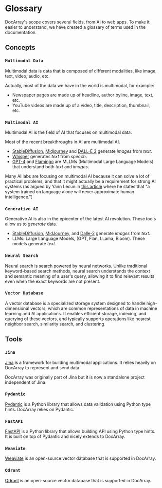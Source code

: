 # Glossary

DocArray's scope covers several fields, from AI to web apps. To make it easier to understand, we have created a glossary of terms used in the documentation. 

## Concepts

### `Multimodal Data`

Multimodal data is data that is composed of different modalities, like image, text, video, audio, etc.

Actually, most of the data we have in the world is multimodal, for example:

- Newspaper pages are made up of headline, author byline, image, text, etc.
- YouTube videos are made up of a video, title, description, thumbnail, etc. 

### `Multimodal AI`

Multimodal AI is the field of AI that focuses on multimodal data. 

Most of the recent breakthroughs in AI are multimodal AI. 

* [StableDiffusion](https://stability.ai/blog/stable-diffusion-public-release), [Midjourney](https://www.midjourney.com/home/?callbackUrl=%2Fapp%2F) and [DALL-E 2](https://openai.com/product/dall-e-2) generate *images* from *text*.
* [Whisper](https://openai.com/research/whisper) generates *text* from *speech*.
* [GPT-4](https://openai.com/product/gpt-4) and [Flamingo](https://www.deepmind.com/blog/tackling-multiple-tasks-with-a-single-visual-language-model) are MLLMs (Multimodal Large Language Models) that understand both *text* and *images*.

Many AI labs are focusing on multimodal AI because it can solve a lot of practical problems, and that it might actually be
a requirement for strong AI systems (as argued by Yann Lecun in [this article](https://www.noemamag.com/ai-and-the-limits-of-language/) where he states that "a system trained on language alone will never approximate human intelligence.")

### `Generative AI`

Generative AI is also in the epicenter of the latest AI revolution. These tools allow us to *generate* data.

* [StableDiffusion](https://stability.ai/blog/stable-diffusion-public-release), [MidJourney](https://www.midjourney.com/home/?callbackUrl=%2Fapp%2F), and [Dalle-2](https://openai.com/product/dall-e-2) generate *images* from *text*.
* LLMs: Large Language Models, (GPT, Flan, LLama, Bloom). These models generate *text*.

### `Neural Search`

Neural search is search powered by neural networks. Unlike traditional keyword-based search methods, neural search understands the context and semantic meaning of a user's query, allowing it to find relevant results even when the exact keywords are not present.

### `Vector Database`

A vector database is a specialized storage system designed to handle high-dimensional vectors, which are common representations of data in machine learning and AI applications. It enables efficient storage, indexing, and querying of these vectors, and typically supports operations like nearest neighbor search, similarity search, and clustering.

## Tools

### `Jina`

[Jina](https://github.com/jina-ai/jina/) is a framework for building multimodal applications. It relies heavily on DocArray to represent and send data.

DocArray was originally part of Jina but it is now a standalone project independent of Jina.

### `Pydantic`

[Pydantic](https://github.com/pydantic/pydantic/) is a Python library that allows data validation using Python type hints. 
DocArray relies on Pydantic.

### `FastAPI`

[FastAPI](https://fastapi.tiangolo.com/) is a Python library that allows building API using Python type hints. It is built on top of Pydantic and nicely extends to DocArray.

### `Weaviate`

[Weaviate](https://weaviate.io/) is an open-source vector database that is supported in DocArray.

### `Qdrant`

[Qdrant](https://qdrant.tech/) is an open-source vector database that is supported in DocArray.
